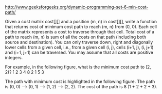 http://www.geeksforgeeks.org/dynamic-programming-set-6-min-cost-path/

Given a cost matrix cost[][] and a position (m, n) in cost[][],
write a function that returns cost of minimum cost path to reach (m, n) from (0, 0).
Each cell of the matrix represents a cost to traverse through that cell.
Total cost of a path to reach (m, n) is sum of all the costs on that path (including both source and destination).
You can only traverse down, right and diagonally lower cells from a given cell, i.e., from a given cell (i, j), cells (i+1, j), (i, j+1) and (i+1, j+1) can be traversed. You may assume that all costs are positive integers.

For example, in the following figure, what is the minimum cost path to (2, 2)?
1 2 3
4 8 2
1 5 3

The path with minimum cost is highlighted in the following figure.
The path is (0, 0) –> (0, 1) –> (1, 2) –> (2, 2). The cost of the path is 8 (1 + 2 + 2 + 3).